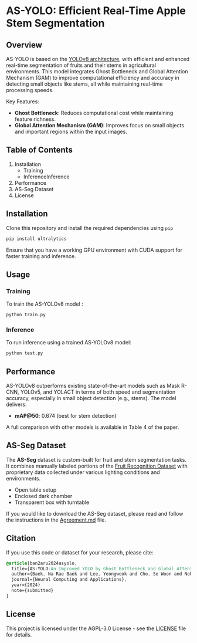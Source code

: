 # AS-YOLO: Efficient Real-Time Apple Stem Segmentation

## Overview

AS-YOLO is based on the [YOLOv8 architecture](https://github.com/ultralytics/ultralytics), with efficient and enhanced real-time segmentation of fruits and their stems in agricultural environments. This model integrates Ghost Bottleneck and Global Attention Mechanism (GAM) to improve computational efficiency and accuracy in detecting small objects like stems, all while maintaining real-time processing speeds.

Key Features:

- **Ghost Bottleneck**: Reduces computational cost while maintaining feature richness.
- **Global Attention Mechanism (GAM)**: Improves focus on small objects and important regions within the input images.

## Table of Contents

1. Installation
    - Training
    - InferenceInference
3. Performance
4. AS-Seg Dataset
5. License

## Installation

Clone this repository and install the required dependencies using `pip`

```bash
pip install ultralytics
```

Ensure that you have a working GPU environment with CUDA support for faster training and inference.

## Usage

### Training

To train the AS-YOLOv8 model :

```python
python train.py 
```

### Inference

To run inference using a trained AS-YOLOv8 model:

```python
python test.py 
```

## Performance

AS-YOLOv8 outperforms existing state-of-the-art models such as Mask R-CNN, YOLOv5, and YOLACT in terms of both speed and segmentation accuracy, especially in small object detection (e.g., stems). The model delivers:

- **mAP@50**: 0.674 (best for stem detection)

A full comparison with other models is available in Table 4 of the paper.

## AS-Seg Dataset

The **AS-Seg** dataset is custom-built for fruit and stem segmentation tasks.  It combines manually labeled portions of the [Fruit Recognition Dataset](https://zenodo.org/records/1310165) with proprietary data collected under various lighting conditions and environments.

- Open table setup
- Enclosed dark chamber
- Transparent box with turntable

If you would like to download the AS-Seg dataset, please read and follow the instructions in the [Agreement.md](./Agreement.md) file.

## Citation

If you use this code or dataset for your research, please cite:

```css
@article{ban2aru2024asyolo,
  title={AS-YOLO:An Improved YOLO by Ghost Bottleneck and Global Attention Mechanism for Apple Stem Segmentation},
  author={Baek, Na Rae Baek and Lee, Yeongwook and Cho, Se Woon and Noh, Dong-hee and Lee, Hea-Min},
  journal={Neural Computing and Applications},
  year={2024}
  note={submitted}
}

```

## License

This project is licensed under the AGPL-3.0 License - see the [LICENSE](./LICENSE) file for details.